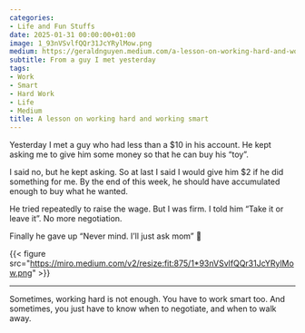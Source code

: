 ```yaml
---
categories:
- Life and Fun Stuffs
date: 2025-01-31 00:00:00+01:00
image: 1_93nVSvlfQQr31JcYRylMow.png
medium: https://geraldnguyen.medium.com/a-lesson-on-working-hard-and-working-smart-62c5d3334b8d
subtitle: From a guy I met yesterday
tags:
- Work
- Smart
- Hard Work
- Life
- Medium
title: A lesson on working hard and working smart
---
```


Yesterday I met a guy who had less than a $10 in his account. He kept asking me to give him some money so that he can buy his “toy”.

I said no, but he kept asking. So at last I said I would give him $2 if he did something for me. By the end of this week, he should have accumulated enough to buy what he wanted.

He tried repeatedly to raise the wage. But I was firm. I told him “Take it or leave it”. No more negotiation.

Finally he gave up “Never mind. I’ll just ask mom” 🤣

{{< figure src="https://miro.medium.com/v2/resize:fit:875/1*93nVSvlfQQr31JcYRylMow.png" >}}

---

Sometimes, working hard is not enough. You have to work smart too. And sometimes, you just have to know when to negotiate, and when to walk away.


